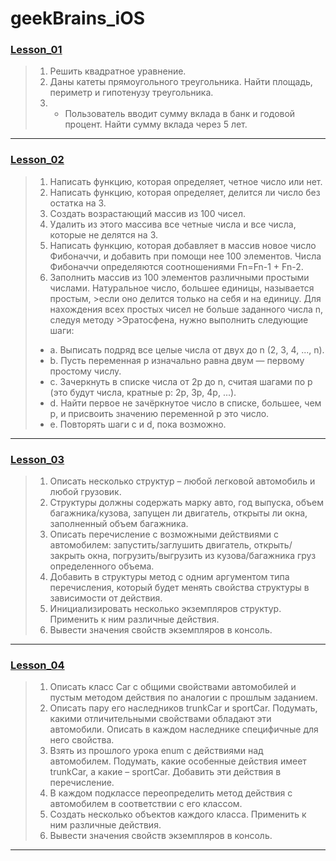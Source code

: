 # geekBrains_iOS

### [Lesson_01](https://github.com/kirillmsc/geekBrains_iOS/tree/master/lesson_1)
>1. Решить квадратное уравнение.
>2. Даны катеты прямоугольного треугольника. Найти площадь, периметр и гипотенузу треугольника.
>3. * Пользователь вводит сумму вклада в банк и годовой процент. Найти сумму вклада через 5 лет.
______
### [Lesson_02](https://github.com/kirillmsc/geekBrains_iOS/tree/master/lesson_2)
>1. Написать функцию, которая определяет, четное число или нет.
>2. Написать функцию, которая определяет, делится ли число без остатка на 3.
>3. Создать возрастающий массив из 100 чисел.
>4. Удалить из этого массива все четные числа и все числа, которые не делятся на 3.
>5. Написать функцию, которая добавляет в массив новое число Фибоначчи, и добавить при помощи нее 100 элементов.
>Числа Фибоначчи определяются соотношениями Fn=Fn-1 + Fn-2.
>6. Заполнить массив из 100 элементов различными простыми числами. Натуральное число, большее единицы, называется простым, >если оно делится только на себя и на единицу. Для нахождения всех простых чисел не больше заданного числа n, следуя методу >Эратосфена, нужно выполнить следующие шаги:
>* a. Выписать подряд все целые числа от двух до n (2, 3, 4, ..., n).
>* b. Пусть переменная p изначально равна двум — первому простому числу.
>* c. Зачеркнуть в списке числа от 2p до n, считая шагами по p (это будут числа, кратные p: 2p, 3p, 4p, ...).
>* d. Найти первое не зачёркнутое число в списке, большее, чем p, и присвоить значению переменной p это число.
>* e. Повторять шаги c и d, пока возможно.
______
### [Lesson_03](https://github.com/kirillmsc/geekBrains_iOS/tree/master/lesson_3)
>1. Описать несколько структур – любой легковой автомобиль и любой грузовик.
>2. Структуры должны содержать марку авто, год выпуска, объем багажника/кузова, запущен ли двигатель, открыты ли окна, заполненный объем багажника.
>3. Описать перечисление с возможными действиями с автомобилем: запустить/заглушить двигатель, открыть/закрыть окна, погрузить/выгрузить из кузова/багажника груз определенного объема.
>4. Добавить в структуры метод с одним аргументом типа перечисления, который будет менять свойства структуры в зависимости от действия.
>5. Инициализировать несколько экземпляров структур. Применить к ним различные действия.
>6. Вывести значения свойств экземпляров в консоль.
_____
### [Lesson_04](https://github.com/kirillmsc/geekBrains_iOS/tree/master/lesson_4)
>1. Описать класс Car c общими свойствами автомобилей и пустым методом действия по аналогии с прошлым заданием.
>2. Описать пару его наследников trunkCar и sportСar. Подумать, какими отличительными свойствами обладают эти автомобили. Описать в каждом наследнике специфичные для него свойства.
>3. Взять из прошлого урока enum с действиями над автомобилем. Подумать, какие особенные действия имеет trunkCar, а какие – sportCar. Добавить эти действия в перечисление.
>4. В каждом подклассе переопределить метод действия с автомобилем в соответствии с его классом.
>5. Создать несколько объектов каждого класса. Применить к ним различные действия.
>6. Вывести значения свойств экземпляров в консоль.
_____
